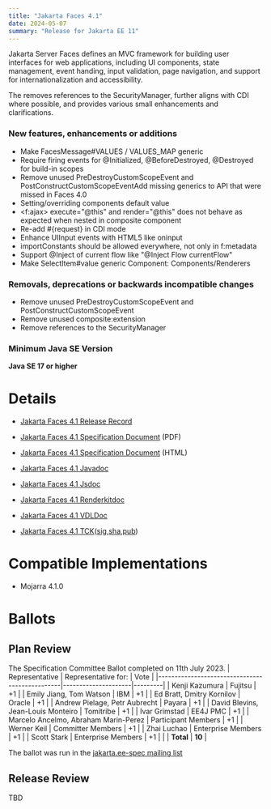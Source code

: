 ```yaml
---
title: "Jakarta Faces 4.1"
date: 2024-05-07
summary: "Release for Jakarta EE 11"
---
```

Jakarta Server Faces defines an MVC framework for building user interfaces for web applications,
including UI components, state management, event handing, input validation, page navigation, and
support for internationalization and accessibility.

The removes references to the SecurityManager, further aligns with CDI where possible, and provides various small enhancements and clarifications.

### New features, enhancements or additions
* Make FacesMessage#VALUES / VALUES_MAP generic
* Require firing events for @Initialized, @BeforeDestroyed, @Destroyed for build-in scopes
* Remove unused PreDestroyCustomScopeEvent and PostConstructCustomScopeEventAdd missing generics to API that were missed in Faces 4.0
* Setting/overriding components default value
* <f:ajax> execute="@this" and render="@this" does not behave as expected when nested in composite component
* Re-add #{request} in CDI mode
* Enhance UIInput events with HTML5 like oninput
* importConstants should be allowed everywhere, not only in f:metadata
* Support @Inject of current flow like "@Inject Flow currentFlow"
* Make SelectItem#value generic Component: Components/Renderers

### Removals, deprecations or backwards incompatible changes
* Remove unused PreDestroyCustomScopeEvent and PostConstructCustomScopeEvent
* Remove unused composite:extension
* Remove references to the SecurityManager

### Minimum Java SE Version
**Java SE 17 or higher**

# Details

* [Jakarta Faces 4.1 Release Record](https://projects.eclipse.org/projects/ee4j.faces/releases/4.1)

* [Jakarta Faces 4.1 Specification Document](./jakarta-faces-4.1.pdf) (PDF)
* [Jakarta Faces 4.1 Specification Document](./jakarta-faces-4.1.html) (HTML)
* [Jakarta Faces 4.1 Javadoc](./apidocs)
* [Jakarta Faces 4.1 Jsdoc](./jsdoc)
* [Jakarta Faces 4.1 Renderkitdoc](./renderkitdoc)
* [Jakarta Faces 4.1 VDLDoc](./vdldoc)
* [Jakarta Faces 4.1 TCK](https://download.eclipse.org/jakartaee/faces/4.1/jakarta-faces-tck-4.1.0.zip)([sig](https://download.eclipse.org/jakartaee/faces/4.1/jakarta-faces-tck-4.1.0.zip.sig),[sha](https://download.eclipse.org/jakartaee/faces/4.1/jakarta-faces-tck-4.1.0.zip.sha256),[pub](https://raw.githubusercontent.com/jakartaee/specification-committee/master/jakartaee-spec-committee.pub))

# Compatible Implementations

* Mojarra 4.1.0

# Ballots

## Plan Review

The Specification Committee Ballot completed on 11th July 2023.
| Representative                                 | Representative for: |  Vote   |
|------------------------------------------------|---------------------|---------|
| Kenji Kazumura                                 | Fujitsu             |   +1    |
| Emily Jiang, Tom Watson                        | IBM                 |   +1    |
| Ed Bratt, Dmitry Kornilov                      | Oracle              |   +1    |
| Andrew Pielage, Petr Aubrecht                  | Payara              |   +1    |
| David Blevins, Jean-Louis Monteiro             | Tomitribe           |   +1    |
| Ivar Grimstad                                  | EE4J PMC            |   +1    |
| Marcelo Ancelmo, Abraham Marin-Perez           | Participant Members |   +1    |
| Werner Keil                                    | Committer Members   |   +1    |
| Zhai Luchao                                    | Enterprise Members  |   +1    |
| Scott Stark                                    | Enterprise Members  |   +1    |
|                                                | **Total**           | **10**  |


The ballot was run in the [jakarta.ee-spec mailing list](https://www.eclipse.org/lists/jakarta.ee-spec/msg02949.html)

## Release Review

TBD

